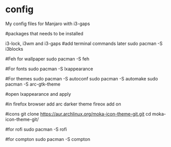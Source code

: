 # config
My config files for Manjaro with i3-gaps


#packages that needs to be installed

i3-lock, i3wm and i3-gaps #add terminal commands later
sudo pacman -S i3blocks

#Feh for wallpaper
sudo pacman -S feh

#For fonts
sudo pacman -S lxappearance

#For themes
sudo pacman -S autoconf
sudo pacman -S automake
sudo pacman -S arc-gtk-theme

#open lxappearance and apply

#in firefox browser add arc darker theme fireox add on

#icons
git clone https://aur.archlinux.org/moka-icon-theme-git.git
cd moka-icon-theme-git/

#for rofi
sudo pacman -S rofi

#for compton
sudo pacman -S compton
